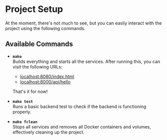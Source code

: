 
# Project Setup

At the moment, there's not much to see, but you can easily interact with the project using the following commands.

## Available Commands

- **`make`**  
  Builds everything and starts all the services. After running this, you can visit the following URLs:

  - [localhost:8080/index.html](http://localhost:8080/index.html)
  - [localhost:8000/api/hello](http://localhost:8000/api/hello)

  That's it for now!

- **`make test`**  
  Runs a basic backend test to check if the backend is functioning properly.

- **`make fclean`**  
  Stops all services and removes all Docker containers and volumes, effectively cleaning up the project.
